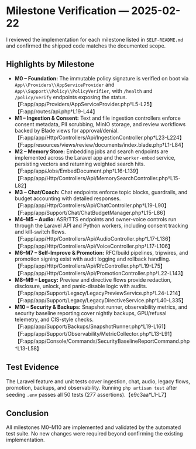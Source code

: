 # Milestone Verification — 2025-02-22

I reviewed the implementation for each milestone listed in `SELF-README.md` and confirmed the shipped code matches the documented scope.

## Highlights by Milestone

- **M0 – Foundation:** The immutable policy signature is verified on boot via `App\\Providers\\AppServiceProvider` and `App\\Support\\Policy\\PolicyVerifier`, with `/health` and `/policy/verify` endpoints exposing the status.【F:app/app/Providers/AppServiceProvider.php†L5-L25】【F:app/routes/api.php†L19-L44】
- **M1 – Ingestion & Consent:** Text and file ingestion controllers enforce consent metadata, PII scrubbing, MinIO storage, and review workflows backed by Blade views for approval/denial.【F:app/app/Http/Controllers/Api/IngestionController.php†L23-L224】【F:app/resources/views/review/documents/index.blade.php†L1-L84】
- **M2 – Memory Store:** Embedding jobs and search endpoints are implemented across the Laravel app and the `worker-embed` service, persisting vectors and returning weighted search hits.【F:app/app/Jobs/EmbedDocument.php†L16-L139】【F:app/app/Http/Controllers/Api/MemorySearchController.php†L15-L82】
- **M3 – Chat/Coach:** Chat endpoints enforce topic blocks, guardrails, and budget accounting with detailed responses.【F:app/app/Http/Controllers/Api/ChatController.php†L19-L90】【F:app/app/Support/Chat/ChatBudgetManager.php†L15-L86】
- **M4–M5 – Audio:** ASR/TTS endpoints and owner-voice controls run through the Laravel API and Python workers, including consent tracking and kill-switch flows.【F:app/app/Http/Controllers/Api/AudioController.php†L17-L136】【F:app/app/Http/Controllers/Api/VoiceController.php†L17-L106】
- **M6–M7 – Self-Improve & Promotion:** RFC/build pipelines, tripwires, and promotion signing exist with audit logging and rollback handling.【F:app/app/Http/Controllers/Api/RfcController.php†L19-L75】【F:app/app/Http/Controllers/Api/PromotionController.php†L22-L143】
- **M8–M9 – Legacy:** Preview and directive flows provide redaction, disclosure, unlock, and panic-disable logic with audits.【F:app/app/Support/Legacy/LegacyPreviewService.php†L24-L214】【F:app/app/Support/Legacy/LegacyDirectiveService.php†L40-L335】
- **M10 – Security & Backups:** Snapshot runner, observability metrics, and security baseline reporting cover nightly backups, GPU/refusal telemetry, and CIS-style checks.【F:app/app/Support/Backups/SnapshotRunner.php†L19-L161】【F:app/app/Support/Observability/MetricCollector.php†L13-L91】【F:app/app/Console/Commands/SecurityBaselineReportCommand.php†L13-L58】

## Test Evidence

The Laravel feature and unit tests cover ingestion, chat, audio, legacy flows, promotion, backups, and observability. Running `php artisan test` after seeding `.env` passes all 50 tests (277 assertions).【e9c3aa†L1-L7】

## Conclusion

All milestones M0–M10 are implemented and validated by the automated test suite. No new changes were required beyond confirming the existing implementation.
